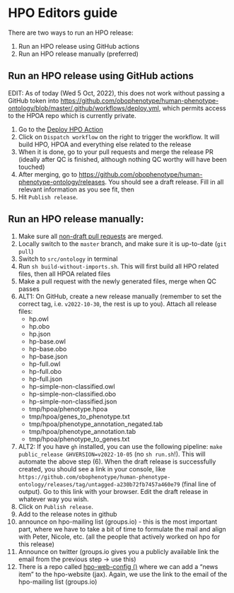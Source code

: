 # HPO Editors guide

There are two ways to run an HPO release:

1. Run an HPO release using GitHub actions
2. Run an HPO release manually (preferred)

## Run an HPO release using GitHub actions

EDIT: As of today (Wed 5 Oct, 2022), this does not work without passing a GitHub token into https://github.com/obophenotype/human-phenotype-ontology/blob/master/.github/workflows/deploy.yml, which permits access to the HPOA repo which is currently private.

1. Go to the [Deploy HPO Action](https://github.com/obophenotype/human-phenotype-ontology/actions/workflows/deploy.yml)
2. Click on `Dispatch workflow` on the right to trigger the workflow. It will build HPO, HPOA and everything else related to the release
3. When it is done, go to your pull requests and merge the release PR (ideally after QC is finished, although nothing QC worthy will have been touched)
4. After merging, go to https://github.com/obophenotype/human-phenotype-ontology/releases. You should see a draft release. Fill in all relevant information as you see fit, then
5. Hit `Publish release`.

## Run an HPO release manually:

1. Make sure all [non-draft pull requests](https://github.com/obophenotype/human-phenotype-ontology/pulls?q=is%3Apr+is%3Aopen+-is%3Adraft) are merged.
2. Locally switch to the `master` branch, and make sure it is up-to-date (`git pull`)
3. Switch to `src/ontology` in terminal
4. Run `sh build-without-imports.sh`. This will first build all HPO related files, then all HPOA related files
5. Make a pull request with the newly generated files, merge when QC passes
6. ALT1: On GitHub, create a new release manually (remember to set the correct tag, i.e. `v2022-10-30`, the rest is up to you). Attach all release files:
    - hp.owl
    - hp.obo
    - hp.json
    - hp-base.owl
    - hp-base.obo
    - hp-base.json
    - hp-full.owl
    - hp-full.obo
    - hp-full.json
    - hp-simple-non-classified.owl
    - hp-simple-non-classified.obo
    - hp-simple-non-classified.json
    - tmp/hpoa/phenotype.hpoa
    - tmp/hpoa/genes_to_phenotype.txt
    - tmp/hpoa/phenotype_annotation_negated.tab
    - tmp/hpoa/phenotype_annotation.tab
    - tmp/hpoa/phenotype_to_genes.txt
7. ALT2: If you have `gh` installed, you can use the following pipeline: `make public_release GHVERSION=v2022-10-05` (no `sh run.sh`!). This will automate the above step (6). When the draft release is successfully created, you should see a link in your console, like `https://github.com/obophenotype/human-phenotype-ontology/releases/tag/untagged-a230b72fb7457a460e79` (final line of output).  Go to this link with your browser. Edit the draft release in whatever way you wish. 
8. Click on `Publish release`. 
9. Add to the release notes in github
10. announce on hpo-mailing list (groups.io) - this is the most important part, where we have to take a bit of time to formulate the mail and align with Peter, Nicole, etc. (all the people that actively worked on hpo for this release)
11. Announce on twitter (groups.io gives you a publicly available link the email from the previous step -> use this)
12. There is a repo called [hpo-web-config ()](https://github.com/monarch-initiative/hpo-web-config) where we can add a “news item” to the hpo-website (jax). Again, we use the link to the email of the hpo-mailing list (groups.io)
